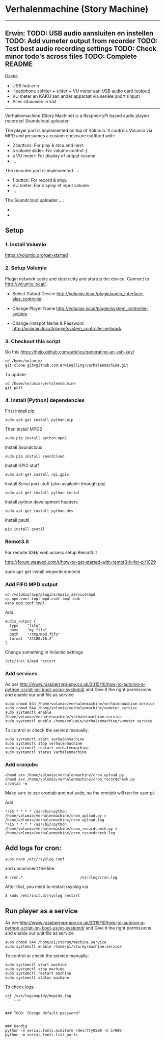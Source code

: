 # Verhalenmachine (Story Machine)

---
Erwin:
TODO: USB audio aansluiten en instellen
TODO: Add vumeter output from recorder
TODO: Test best audio recording settings
TODO: Check minor todo's across files
TODO: Complete README
---

David:
* USB hub erin
* Headphone splitter + slider + VU meter aan USB audio card (output)
* VU meter en KAKU aan ander apparaat via seriële poort (input)
* Alles inbouwen in kist

---
Verhalenmachine (Story Machine) is a RaspberryPi based audio player/ recorder/ Soundcloud uploader.

The player part is implemented on top of Volumio. It controls Volumio via MPD and presumes a custom enclosure outfitted with:

* 2 buttons: For play & stop and next.
* a volume slider: For volume control :)
* a VU meter: For display of output volume.
* ...

The recorder part is implemented ...:

* 1 button: For record & stop.
* VU meter: For display of input volume.
* ...

The Soundcloud uploader ...:

*
*


## Setup

### 1. Install Volumio

<https://volumio.org/get-started>

### 2. Setup Volumio

Plugin network cable and electricity and startup the device.
Connect to <http://volumio.local/>.

* Select Output Device
<http://volumio.local/plugin/audio_interface-alsa_controller>

* Change Player Name
<http://volumio.local/plugin/system_controller-system>

* Change Hotspot Name & Password
<http://volumio.local/plugin/system_controller-network>

### 3. Checkout this script

Do this <https://help.github.com/articles/generating-an-ssh-key/>

```
cd /home/volumio/
git clone git@github.com:erwinelling/verhalenmachine.git
```

To update:

```
cd /home/volumio/verhalenmachine
git pull
```

### 4. Install (Python) dependencies

First install pip

```
sudo apt-get install python-pip
```

Then install MPD2

```
sudo pip install python-mpd2
```

Install Soundcloud

```
sudo pip install soundcloud
```

Install GPIO stuff

```
sudo apt-get install rpi.gpio
```

Install Serial port stuff (also available through pip)

```
sudo apt-get install python-serial
```

Install python development headers
```
sudo apt-get install python-dev
```

Install psutil
```
pip install psutil
```

### Remot3.it

For remote SSH/ web access setup Remot3.it

<http://forum.weaved.com/t/how-to-get-started-with-remot3-it-for-pi/1029>

sudo apt-get install weavedconnectd

### Add FIFO MPD output
```
cd /volumio/app/plugins/music_service/mpd
cp mpd.conf.tmpl mpd.conf.tmpl.bak
nano mpd.conf.tmpl
```

Add:
```
audio_output {
  type    "fifo"
  name    "my_fifo"
  path    "/tmp/mpd.fifo"
  format  "44100:16:2"
}
```
Change something in Volumio settings

```
/etc/init.d/mpd restart
```

### Add services

As per <http://www.raspberrypi-spy.co.uk/2015/10/how-to-autorun-a-python-script-on-boot-using-systemd/> and Give it the right permissions and enable our unit file as service

```
sudo chmod 644 /home/volumio/verhalenmachine/verhalenmachine.service
sudo chmod 644 /home/volumio/verhalenmachine/vumeter.service
sudo systemctl enable /home/volumio/verhalenmachine/verhalenmachine.service
sudo systemctl enable /home/volumio/verhalenmachine/vumeter.service
```

To control or check the service manually:

```
sudo systemctl start verhalenmachine
sudo systemctl stop verhalenmachine
sudo systemctl restart verhalenmachine
sudo systemctl status verhalenmachine
```

### Add cronjobs

```
chmod a+x /home/volumio/verhalenmachine/cron_upload.py
chmod a+x /home/volumio/verhalenmachine/cron_recordcheck.py
crontab -e
```

Make sure to use crontab and not sudo, so the cronjob will run for user pi.

Add:

```
*/15 * * * * /usr/bin/python /home/volumio/verhalenmachine/cron_upload.py > /home/volumio/verhalenmachine/cron_upload.log
*/15 * * * * /usr/bin/python /home/volumio/verhalenmachine/cron_recordcheck.py > /home/volumio/verhalenmachine/cron_recordcheck.log
```

## Add logs for cron:

```
sudo nano /etc/rsyslog.conf
```

and uncomment the line

```
# cron.*                          /var/log/cron.log
```

After that, you need to restart rsyslog via

```
$ sudo /etc/init.d/rsyslog restart
```

## Run player as a service

As per <http://www.raspberrypi-spy.co.uk/2015/10/how-to-autorun-a-python-script-on-boot-using-systemd/> and Give it the right permissions and enable our unit file as service

```
sudo chmod 644 /home/pi/stormy/machine.service
sudo systemctl enable /home/pi/stormy/machine.service
```

To control or check the service manually:

```
sudo systemctl start machine
sudo systemctl stop machine
sudo systemctl restart machine
sudo systemctl status machine
```

To check logs:

```
cat /var/log/mopidy/mopidy.log
``` -->


### TODO: Change default password?


### Handig
python -m serial.tools.miniterm /dev/ttyUSB0 -b 57600
python -m serial.tools.list_ports
